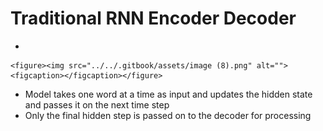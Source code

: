 # Traditional RNN Encoder Decoder

*

    <figure><img src="../../.gitbook/assets/image (8).png" alt=""><figcaption></figcaption></figure>
* Model takes one word at a time as input and updates the hidden state and passes it on the next time step
* Only the final hidden step is passed on to the decoder for processing&#x20;
